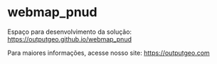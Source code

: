 # webmap_pnud

Espaço para desenvolvimento da solução: https://outputgeo.github.io/webmap_pnud

Para maiores informações, acesse nosso site: https://outputgeo.com
